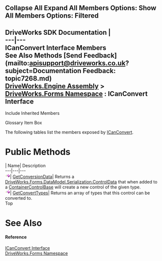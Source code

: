 Collapse All Expand All Members Options: Show All  Members Options: Filtered   
---  
DriveWorks SDK Documentation  |   
---|---  
ICanConvert Interface Members   
See Also Methods [Send Feedback](mailto:apisupport@driveworks.co.uk?subject=Documentation Feedback: topic7268.md)  
[DriveWorks.Engine Assembly](topic2156.md) > [DriveWorks.Forms Namespace](topic7266.md) : ICanConvert Interface  
---  
  
Include Inherited Members    


Glossary Item Box

The following tables list the members exposed by [ICanConvert](topic7268.md).

# Public Methods

| Name| Description  
---|---|---  
![ Method](dotnetimages/Method.gif)| [GetConversionData](topic7273.md)| Returns a [DriveWorks.Forms.DataModel.Serialization.ControlData](topic9593.md) that when added to a [ContainerControlBase](topic7684.md) will create a new control of the given type.   
![ Method](dotnetimages/Method.gif)| [GetConvertTypes](topic7274.md)| Returns an array of types that this control can be converted to.   
Top

# See Also

#### Reference

[ICanConvert Interface](topic7268.md)   
[DriveWorks.Forms Namespace](topic7266.md)


